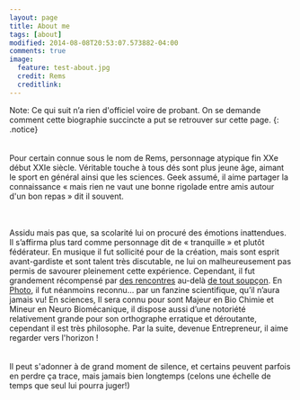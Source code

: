 ```yaml
---
layout: page
title: About me
tags: [about]
modified: 2014-08-08T20:53:07.573882-04:00
comments: true
image:
  feature: test-about.jpg
  credit: Rems
  creditlink:
---
```


Note: Ce qui suit n’a rien d'officiel voire de probant. On se demande comment cette biographie succincte a put se retrouver sur cette page.
{: .notice}
<br>
<br>
<br>
Pour certain connue sous le nom de Rems, personnage atypique fin XXe début XXIe siècle. Véritable touche à tous dés sont plus jeune âge, aimant le sport en général ainsi que les sciences. Geek assumé, il aime partager la connaissance « mais rien ne vaut une bonne rigolade entre amis autour d'un bon repas » dit il souvent.  
<br>
<br>

Assidu mais pas que,  sa scolarité lui on procuré des émotions inattendues. Il s’affirma plus tard comme personnage dit de « tranquille » et plutôt fédérateur. En musique il fut sollicité pour de la création, mais sont esprit avant-gardiste et sont talent très discutable, ne lui on malheureusement pas permis de savourer pleinement cette expérience. Cependant, il fut grandement récompensé par [des rencontres](https://www.youtube.com/watch?v=7LeUvytB0uY) au-delà [de tout soupçon](https://www.reddit.com/r/AskReddit/comments/2mvco9/who_is_the_most_famous_person_youve_ever_met_and/cm8m5t7). En [Photo](https://www.flickr.com/photos/remsenlive/), il fut néanmoins reconnu… par un fanzine scientifique, qu’il n’aura jamais vu! En sciences, Il sera connu pour sont Majeur en Bio Chimie et Mineur en Neuro Biomécanique, il dispose aussi d’une notoriété relativement grande pour son orthographe erratique et déroutante, cependant il est très philosophe. Par la suite, devenue Entrepreneur, il aime regarder vers l'horizon !  
<br>
<br>
Il peut s'adonner à de grand moment de silence, et certains peuvent parfois en perdre ça trace, mais jamais bien longtemps (celons une échelle de temps que seul lui pourra juger!)  
<br>
<br>
<br>
<br>

